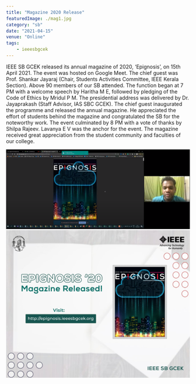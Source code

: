 ```yaml
---
title: "Magazine 2020 Release"
featuredImage: ./mag1.jpg
category: "sb"
date: "2021-04-15"
venue: "Online"
tags:
    - ieeesbgcek
---
```


IEEE SB GCEK released its annual magazine of 2020, ‘Epignosis’, on 15th April 2021. The event was hosted on Google Meet. The chief guest was Prof. Shankar Jayaraj (Chair, Students Activities Committee, IEEE Kerala Section). Above 90 members of our SB attended.
The function began at 7 PM with a welcome speech by Haritha M E, followed by pledging of the Code of Ethics by Mridul P M. The presidential address was delivered by Dr. Jayaprakash (Staff Advisor, IAS SBC GCEK). 
The chief guest inaugurated the programme and released the annual magazine. He appreciated the effort of students behind the magazine and congratulated the SB for the noteworthy work.
The event culminated by 8 PM with a vote of thanks by Shilpa Rajeev. Lavanya E V was the anchor for the event.
The magazine received great appreciation from the student community and faculties of our college.



![Magazine](./mag2.png)
![Magazine](./mag3.jpg)
